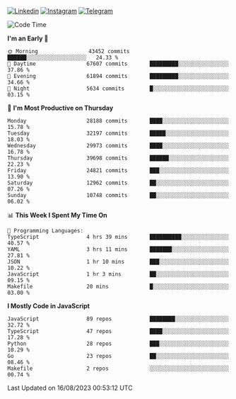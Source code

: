 [![Linkedin](https://img.shields.io/badge/-Archie-blue?style=flat-square&labelColor=gray&logo=Linkedin&logoColor=white&link=https://www.linkedin.com/in/archisdi)](https://www.linkedin.com/in/archisdi)
[![Instagram](https://img.shields.io/badge/-@archisdi-orange?style=flat-square&labelColor=gray&logo=Instagram&logoColor=white&link=https://www.instagram.com/archisdi)](https://www.instagram.com/archisdi)
[![Telegram](https://img.shields.io/badge/-aai-informational?style=flat-square&labelColor=gray&logo=telegram&logoColor=white&link=https://t.me/archisdi)](https://t.me/archisdi)

<!--START_SECTION:waka-->
![Code Time](http://img.shields.io/badge/Code%20Time-2%2C324%20hrs%2055%20mins-blue)

**I'm an Early 🐤** 

```text
🌞 Morning                43452 commits       ██████░░░░░░░░░░░░░░░░░░░   24.33 % 
🌆 Daytime                67607 commits       █████████░░░░░░░░░░░░░░░░   37.86 % 
🌃 Evening                61894 commits       █████████░░░░░░░░░░░░░░░░   34.66 % 
🌙 Night                  5634 commits        █░░░░░░░░░░░░░░░░░░░░░░░░   03.15 % 
```
📅 **I'm Most Productive on Thursday** 

```text
Monday                   28188 commits       ████░░░░░░░░░░░░░░░░░░░░░   15.78 % 
Tuesday                  32197 commits       █████░░░░░░░░░░░░░░░░░░░░   18.03 % 
Wednesday                29973 commits       ████░░░░░░░░░░░░░░░░░░░░░   16.78 % 
Thursday                 39698 commits       ██████░░░░░░░░░░░░░░░░░░░   22.23 % 
Friday                   24821 commits       ███░░░░░░░░░░░░░░░░░░░░░░   13.90 % 
Saturday                 12962 commits       ██░░░░░░░░░░░░░░░░░░░░░░░   07.26 % 
Sunday                   10748 commits       ██░░░░░░░░░░░░░░░░░░░░░░░   06.02 % 
```


📊 **This Week I Spent My Time On** 

```text
💬 Programming Languages: 
TypeScript               4 hrs 39 mins       ██████████░░░░░░░░░░░░░░░   40.57 % 
YAML                     3 hrs 11 mins       ███████░░░░░░░░░░░░░░░░░░   27.81 % 
JSON                     1 hr 10 mins        ███░░░░░░░░░░░░░░░░░░░░░░   10.22 % 
JavaScript               1 hr 3 mins         ██░░░░░░░░░░░░░░░░░░░░░░░   09.15 % 
Makefile                 20 mins             █░░░░░░░░░░░░░░░░░░░░░░░░   03.00 % 
```

**I Mostly Code in JavaScript** 

```text
JavaScript               89 repos            ████████░░░░░░░░░░░░░░░░░   32.72 % 
TypeScript               47 repos            ████░░░░░░░░░░░░░░░░░░░░░   17.28 % 
Python                   28 repos            ███░░░░░░░░░░░░░░░░░░░░░░   10.29 % 
Go                       23 repos            ██░░░░░░░░░░░░░░░░░░░░░░░   08.46 % 
Makefile                 2 repos             ░░░░░░░░░░░░░░░░░░░░░░░░░   00.74 % 
```




 Last Updated on 16/08/2023 00:53:12 UTC
<!--END_SECTION:waka-->